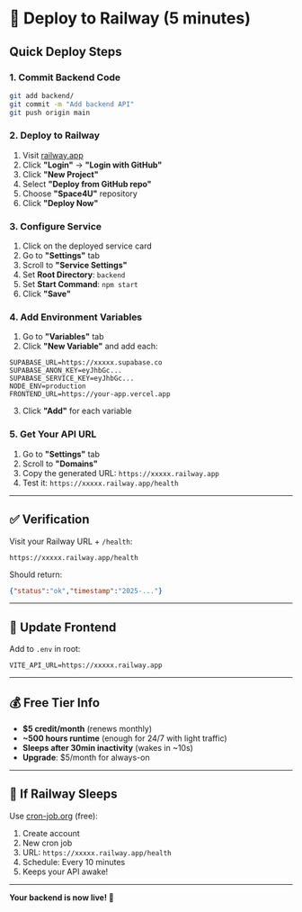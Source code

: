 # 🚂 Deploy to Railway (5 minutes)

## Quick Deploy Steps

### 1. Commit Backend Code
```bash
git add backend/
git commit -m "Add backend API"
git push origin main
```

### 2. Deploy to Railway
1. Visit [railway.app](https://railway.app)
2. Click **"Login"** → **"Login with GitHub"**
3. Click **"New Project"**
4. Select **"Deploy from GitHub repo"**
5. Choose **"Space4U"** repository
6. Click **"Deploy Now"**

### 3. Configure Service
1. Click on the deployed service card
2. Go to **"Settings"** tab
3. Scroll to **"Service Settings"**
4. Set **Root Directory**: `backend`
5. Set **Start Command**: `npm start`
6. Click **"Save"**

### 4. Add Environment Variables
1. Go to **"Variables"** tab
2. Click **"New Variable"** and add each:

```
SUPABASE_URL=https://xxxxx.supabase.co
SUPABASE_ANON_KEY=eyJhbGc...
SUPABASE_SERVICE_KEY=eyJhbGc...
NODE_ENV=production
FRONTEND_URL=https://your-app.vercel.app
```

3. Click **"Add"** for each variable

### 5. Get Your API URL
1. Go to **"Settings"** tab
2. Scroll to **"Domains"**
3. Copy the generated URL: `https://xxxxx.railway.app`
4. Test it: `https://xxxxx.railway.app/health`

---

## ✅ Verification

Visit your Railway URL + `/health`:
```
https://xxxxx.railway.app/health
```

Should return:
```json
{"status":"ok","timestamp":"2025-..."}
```

---

## 🎯 Update Frontend

Add to `.env` in root:
```env
VITE_API_URL=https://xxxxx.railway.app
```

---

## 💰 Free Tier Info

- **$5 credit/month** (renews monthly)
- **~500 hours runtime** (enough for 24/7 with light traffic)
- **Sleeps after 30min inactivity** (wakes in ~10s)
- **Upgrade**: $5/month for always-on

---

## 🚨 If Railway Sleeps

Use [cron-job.org](https://cron-job.org) (free):
1. Create account
2. New cron job
3. URL: `https://xxxxx.railway.app/health`
4. Schedule: Every 10 minutes
5. Keeps your API awake!

---

**Your backend is now live! 🎉**
